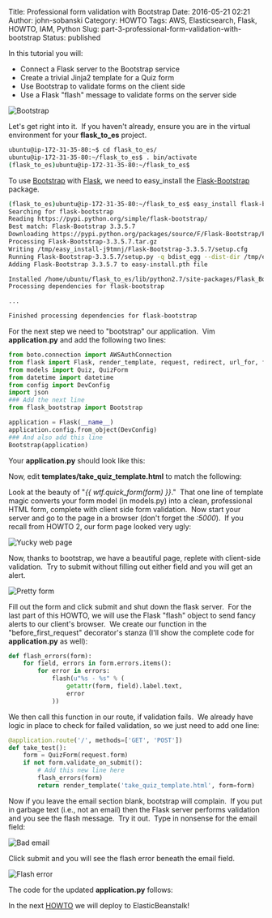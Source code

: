 Title: Professional form validation with Bootstrap
Date: 2016-05-21 02:21
Author: john-sobanski
Category: HOWTO
Tags: AWS, Elasticsearch, Flask, HOWTO, IAM, Python
Slug: part-3-professional-form-validation-with-bootstrap
Status: published

In this tutorial you will:

  - Connect a Flask server to the Bootstrap service
  - Create a trivial Jinja2 template for a Quiz form
  - Use Bootstrap to validate forms on the client side
  - Use a Flask "flash" message to validate forms on the server side

![Bootstrap]({static}/images/Part_3_Professional_form_validation_with_Bootstrap/bootstrap-1024x551.png)

Let's get right into it.  If you haven't already, ensure you are in the virtual environment for your **__flask\_to\_es__** project.

```bash
ubuntu@ip-172-31-35-80:~$ cd flask_to_es/
ubuntu@ip-172-31-35-80:~/flask_to_es$ . bin/activate
(flask_to_es)ubuntu@ip-172-31-35-80:~/flask_to_es$
```

To use [Bootstrap](https://getbootstrap.com/) with [Flask](https://palletsprojects.com/p/flask/), we need to easy\_install the [Flask-Bootstrap](https://pythonhosted.org/Flask-Bootstrap/) package.

```bash
(flask_to_es)ubuntu@ip-172-31-35-80:~/flask_to_es$ easy_install flask-bootstrap
Searching for flask-bootstrap
Reading https://pypi.python.org/simple/flask-bootstrap/
Best match: Flask-Bootstrap 3.3.5.7
Downloading https://pypi.python.org/packages/source/F/Flask-Bootstrap/Flask-Bootstrap-3.3.5.7.tar.gz#md5=4471ad68dbf71a3c68e00bd0e1301a9f
Processing Flask-Bootstrap-3.3.5.7.tar.gz
Writing /tmp/easy_install-j9tmnj/Flask-Bootstrap-3.3.5.7/setup.cfg
Running Flask-Bootstrap-3.3.5.7/setup.py -q bdist_egg --dist-dir /tmp/easy_install-j9tmnj/Flask-Bootstrap-3.3.5.7/egg-dist-tmp-yeciJJ
Adding Flask-Bootstrap 3.3.5.7 to easy-install.pth file

Installed /home/ubuntu/flask_to_es/lib/python2.7/site-packages/Flask_Bootstrap-3.3.5.7-py2.7.egg
Processing dependencies for flask-bootstrap

...

Finished processing dependencies for flask-bootstrap
```

For the next step we need to "bootstrap" our application.  Vim **__application.py__** and add the following two lines:

```python
from boto.connection import AWSAuthConnection
from flask import Flask, render_template, request, redirect, url_for, flash
from models import Quiz, QuizForm
from datetime import datetime
from config import DevConfig
import json
### Add the next line
from flask_bootstrap import Bootstrap

application = Flask(__name__)
application.config.from_object(DevConfig)
### And also add this line
Bootstrap(application)
```

Your **__application.py__** should look like this:

<p>
<script src="https://gist.github.com/hatdropper1977/ee72fc709932fde6279e.js"></script>
</p>

Now, edit **__templates/take\_quiz\_template.html__** to match the following:

<p>
<script src="https://gist.github.com/hatdropper1977/a8d9cddb02b0eb6bc074.js"></script>
</p>

Look at the beauty of "*{{ wtf.quick\_form(form) }}*."  That one line of template magic converts your form model (in models.py) into a clean, professional HTML form, complete with client side form validation.  Now start your server and go to the page in a browser (don't forget the *:5000*).  If you recall from HOWTO 2, our form page looked very ugly:

![Yucky web page]({static}/images/Part_3_Professional_form_validation_with_Bootstrap/ugly_web_page-300x109.png)

Now, thanks to bootstrap, we have a beautiful page, replete with client-side validation.  Try to submit without filling out either field and you will get an alert.

![Pretty form]({static}/images/Part_3_Professional_form_validation_with_Bootstrap/pretty_form-300x240.png)

Fill out the form and click submit and shut down the flask server.  For the last part of this HOWTO, we will use the Flask "flash" object to send fancy alerts to our client's browser.  We create our function in the "before\_first\_request" decorator's stanza (I'll show the complete code for **__application.py__** as well):

```python
def flash_errors(form):
    for field, errors in form.errors.items():
        for error in errors:
            flash(u"%s - %s" % (
                getattr(form, field).label.text,
                error
            ))
```

We then call this function in our route, if validation fails.  We already have logic in place to check for failed validation, so we just need to add one line:

```python
@application.route('/', methods=['GET', 'POST'])
def take_test():
    form = QuizForm(request.form)
    if not form.validate_on_submit():
        # Add this new line here
        flash_errors(form)
        return render_template('take_quiz_template.html', form=form)
```

Now if you leave the email section blank, bootstrap will complain.  If you put in garbage text (i.e., not an email) then the Flask server performs validation and you see the flash message.  Try it out.  Type in nonsense for the email field:

![Bad email]({static}/images/Part_3_Professional_form_validation_with_Bootstrap/bad_email-1024x687.png)

Click submit and you will see the flash error beneath the email field.

![Flash error]({static}/images/Part_3_Professional_form_validation_with_Bootstrap/flash_error-1024x698.png)

The code for the updated **__application.py__** follows:

<p>
<script src="https://gist.github.com/hatdropper1977/08e665baa01b483bd234.js"></script>
</p>

In the next [HOWTO]({filename}/part-4-connect-elasticbeanstalk-to-elasticsearch-aws-identity-and-access-management-iam.md) we will deploy to ElasticBeanstalk!
